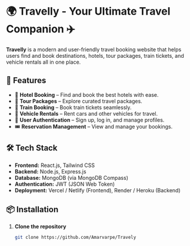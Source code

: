 # 🌍 Travelly - Your Ultimate Travel Companion ✈️

**Travelly** is a modern and user-friendly travel booking website that helps users find and book destinations, hotels, tour packages, train tickets, and vehicle rentals all in one place.

## 🚀 Features

- 🏨 **Hotel Booking** – Find and book the best hotels with ease.
- 🎒 **Tour Packages** – Explore curated travel packages.
- 🚆 **Train Booking** – Book train tickets seamlessly.
- 🚗 **Vehicle Rentals** – Rent cars and other vehicles for travel.
- 🔐 **User Authentication** – Sign up, log in, and manage profiles.
- 🎟️ **Reservation Management** – View and manage your bookings.

## 🛠️ Tech Stack

- **Frontend:** React.js, Tailwind CSS
- **Backend:** Node.js, Express.js
- **Database:** MongoDB (via MongoDB Compass)
- **Authentication:** JWT (JSON Web Token)
- **Deployment:** Vercel / Netlify (Frontend), Render / Heroku (Backend)

## 📦 Installation

1. **Clone the repository**
   ```sh
   git clone https://github.com/Amarvarpe/Travely
   
